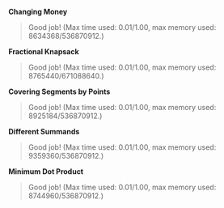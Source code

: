 **Changing Money**<br>
> Good job! (Max time used: 0.01/1.00, max memory used: 8634368/536870912.)<br>

**Fractional Knapsack**<br>
> Good job! (Max time used: 0.01/1.00, max memory used: 8765440/671088640.)<br>

**Covering Segments by Points**<br>
> Good job! (Max time used: 0.01/1.00, max memory used: 8925184/536870912.)<br>

**Different Summands**<br>
> Good job! (Max time used: 0.01/1.00, max memory used: 9359360/536870912.)<br>

**Minimum Dot Product**<br>
> Good job! (Max time used: 0.01/1.00, max memory used: 8744960/536870912.)<br>
